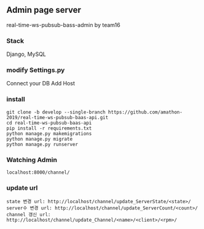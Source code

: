 ## Admin page server
real-time-ws-pubsub-bass-admin by team16

### Stack
Django, MySQL

### modify Settings.py
Connect your DB
Add Host

### install
```
git clone -b develop --single-branch https://github.com/amathon-2019/real-time-ws-pubsub-baas-api.git
cd real-time-ws-pubsub-baas-api
pip install -r requirements.txt
python manage.py makemigrations
python manage.py migrate
python manage.py runserver
```

### Watching Admin
```
localhost:8000/channel/
```

### update url
```
state 변경 url: http://localhost/channel/update_ServerState/<state>/
server수 변경 url: http://localhost/channel/update_ServerCount/<count>/
channel 갱신 url: http://localhost/channel/update_Channel/<name>/<client>/<rpm>/
```
